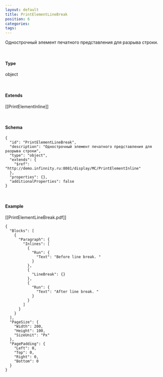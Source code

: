 ```yaml
---
layout: default
title: PrintElementLineBreak
position: 6
categories: 
tags: 
---
```


Однострочный элемент печатного представления для разрыва строки.

   

#### Type

object

   

#### Extends

[[PrintElementInline]]

   

#### Schema

```
{
  "id": "PrintElementLineBreak",
  "description": "Однострочный элемент печатного представления для разрыва строки",
  "type": "object",
  "extends": {
    "$ref": "http://demo.infinnity.ru:8081/display/MC/PrintElementInline"
  },
  "properties": {},
  "additionalProperties": false
}
```

   

#### Example

[[PrintElementLineBreak.pdf]]

```
{
  "Blocks": [
    {
      "Paragraph": {
        "Inlines": [
          {
            "Run": {
              "Text": "Before line break. "
            }
          },
          {
            "LineBreak": {}
          },
          {
            "Run": {
              "Text": "After line break. "
            }
          }
        ]
      }
    }
  ],
  "PageSize": {
    "Width": 200,
    "Height": 100,
    "SizeUnit": "Px"
  },
  "PagePadding": {
    "Left": 0,
    "Top": 0,
    "Right": 0,
    "Bottom": 0
  }
}
```

 

 

